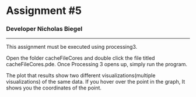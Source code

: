 # Assignment #5
### Developer Nicholas Biegel
---

This assignment must be executed using processing3.

Open the folder cacheFileCores and double click the file titled cacheFileCores.pde. Once Processing 3 opens up, simply run the program.

The plot that results show two different visualizations(multiple visualizations) of the same data. If you hover over the point in the graph, It shows you the coordinates of the point.